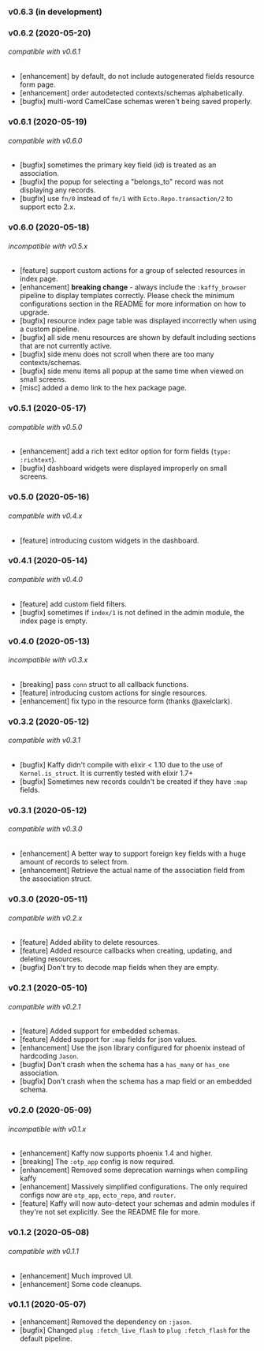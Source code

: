 ### v0.6.3 (in development)


### v0.6.2 (2020-05-20)

###### compatible with v0.6.1

- [enhancement] by default, do not include autogenerated fields resource form page.
- [enhancement] order autodetected contexts/schemas alphabetically.
- [bugfix] multi-word CamelCase schemas weren't being saved properly.

### v0.6.1 (2020-05-19)

###### compatible with v0.6.0

- [bugfix] sometimes the primary key field (id) is treated as an association.
- [bugfix] the popup for selecting a "belongs_to" record was not displaying any records.
- [bugfix] use `fn/0` instead of `fn/1` with `Ecto.Repo.transaction/2` to support ecto 2.x.

### v0.6.0 (2020-05-18)

###### incompatible with v0.5.x

- [feature] support custom actions for a group of selected resources in index page.
- [enhancement] **breaking change** - always include the `:kaffy_browser` pipeline to display templates correctly. Please check the minimum configurations section in the README for more information on how to upgrade.
- [bugfix] resource index page table was displayed incorrectly when using a custom pipeline.
- [bugfix] all side menu resources are shown by default including sections that are not currently active.
- [bugfix] side menu does not scroll when there are too many contexts/schemas.
- [bugfix] side menu items all popup at the same time when viewed on small screens.
- [misc] added a demo link to the hex package page.

### v0.5.1 (2020-05-17)

###### compatible with v0.5.0

- [enhancement] add a rich text editor option for form fields (`type: :richtext`).
- [bugfix] dashboard widgets were displayed improperly on small screens.

### v0.5.0 (2020-05-16)

###### compatible with v0.4.x

- [feature] introducing custom widgets in the dashboard.

### v0.4.1 (2020-05-14)

###### compatible with v0.4.0

- [feature] add custom field filters.
- [bugfix] sometimes if `index/1` is not defined in the admin module, the index page is empty.

### v0.4.0 (2020-05-13)

###### incompatible with v0.3.x

- [breaking] pass `conn` struct to all callback functions.
- [feature] introducing custom actions for single resources.
- [enhancement] fix typo in the resource form (thanks @axelclark).

### v0.3.2 (2020-05-12)

###### compatible with v0.3.1

- [bugfix] Kaffy didn't compile with elixir < 1.10 due to the use of `Kernel.is_struct`. It is currently tested with elixir 1.7+
- [bugfix] Sometimes new records couldn't be created if they have `:map` fields.

### v0.3.1 (2020-05-12)

###### compatible with v0.3.0

- [enhancement] A better way to support foreign key fields with a huge amount of records to select from.
- [enhancement] Retrieve the actual name of the association field from the association struct.

### v0.3.0 (2020-05-11)

###### compatible with v0.2.x

- [feature] Added ability to delete resources.
- [feature] Added resource callbacks when creating, updating, and deleting resources.
- [bugfix] Don't try to decode map fields when they are empty.

### v0.2.1 (2020-05-10)

###### compatible with v0.2.1

- [feature] Added support for embedded schemas.
- [feature] Added support for `:map` fields for json values.
- [enhancement] Use the json library configured for phoenix instead of hardcoding `Jason`.
- [bugfix] Don't crash when the schema has a `has_many` or `has_one` association.
- [bugfix] Don't crash when the schema has a map field or an embedded schema.

### v0.2.0 (2020-05-09)

###### incompatible with v0.1.x

- [enhancement] Kaffy now supports phoenix 1.4 and higher.
- [breaking] The `:otp_app` config is now required.
- [enhancement] Removed some deprecation warnings when compiling kaffy
- [enhancement] Massively simplified configurations. The only required configs now are `otp_app`, `ecto_repo`, and `router`.
- [feature] Kaffy will now auto-detect your schemas and admin modules if they're not set explicitly. See the README file for more.

### v0.1.2 (2020-05-08)

###### compatible with v0.1.1

- [enhancement] Much improved UI.
- [enhancement] Some code cleanups.

### v0.1.1 (2020-05-07)

- [enhancement] Removed the dependency on `:jason`.
- [bugfix] Changed `plug :fetch_live_flash` to `plug :fetch_flash` for the default pipeline.
